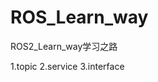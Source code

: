 <!--
 * @Author: Zhang-sklda 845603757@qq.com
 * @Date: 2025-09-06 10:20:13
 * @LastEditors: Zhang-sklda 845603757@qq.com
 * @LastEditTime: 2025-10-19 22:33:15
 * @FilePath: /ROS_Learn_way/README.md
 * @Description: 这是默认设置,请设置`customMade`, 打开koroFileHeader查看配置 进行设置: https://github.com/OBKoro1/koro1FileHeader/wiki/%E9%85%8D%E7%BD%AE
-->
# ROS_Learn_way
ROS2_Learn_way学习之路

1.topic
2.service
3.interface
